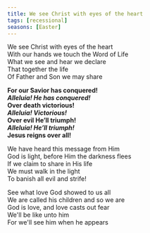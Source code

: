 ```yaml
---
title: We see Christ with eyes of the heart
tags: [recessional]
seasons: [Easter]
---
```


We see Christ with eyes of the heart   
With our hands we touch the Word of Life   
What we see and hear we declare   
That together the life   
Of Father and Son we may share   

**For our Savior has conquered!   
_Alleluia! He has conquered!_   
Over death victorious!   
_Alleluia! Victorious!_   
Over evil He’ll triumph!   
_Alleluia! He’ll triumph!_   
Jesus reigns over all!**   

We have heard this message from Him   
God is light, before Him the darkness flees   
If we claim to share in His life   
We must walk in the light   
To banish all evil and strife!   

See what love God showed to us all   
We are called his children and so we are   
God is love, and love casts out fear   
We'll be like unto him   
For we'll see him when he appears
